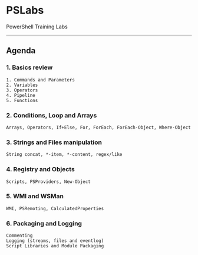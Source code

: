 # PSLabs

PowerShell Training Labs

---

## Agenda

### 1. Basics review

    1. Commands and Parameters
    2. Variables
    3. Operators
    4. Pipeline
    5. Functions

### 2. Conditions, Loop and Arrays

    Arrays, Operators, If+Else, For, ForEach, ForEach-Object, Where-Object

### 3. Strings and Files manipulation

    String concat, *-item, *-content, regex/like

### 4. Registry and Objects

    Scripts, PSProviders, New-Object

### 5. WMI and WSMan

    WMI, PSRemoting, CalculatedProperties


### 6. Packaging and Logging

    Commenting
    Logging (streams, files and eventlog)
    Script Libraries and Module Packaging